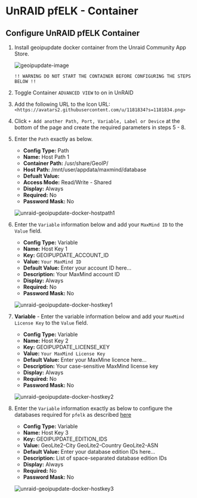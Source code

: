 # UnRAID pfELK - Container

## Configure UnRAID pfELK Container

1. Install geoipupdate docker container from the Unraid Community App Store.

    ![geoipupdate-image](../images/maxmind/unraid-geoipupdate-docker.png)

    `!! WARNING DO NOT START THE CONTAINER BEFORE CONFIGURING THE STEPS BELOW !!`

2. Toggle Container `ADVANCED VIEW` to on in UnRAID

3. Add the following URL to the Icon URL:  `<https://avatars2.githubusercontent.com/u/1181834?s=1181834.png>`

4. Click `+ Add another Path, Port, Variable, Label or Device` at the bottom of the page and create the required parameters in steps 5 - 8.

5. Enter the `Path` exactly as below.

    - **Config Type:** Path
    - **Name:** Host Path 1
    - **Container Path:** /usr/share/GeoIP/
    - **Host Path:** /mnt/user/appdata/maxmind/database
    - **Defualt Value:**
    - **Access Mode:** Read/Write - Shared
    - **Display:** Always
    - **Required:** No
    - **Password Mask:** No

    ![unraid-geoipupdate-docker-hostpath1](../images/maxmind/unraid-geoipupdate-docker-hostpath1.png)

6. Enter the `Variable` information below and add your `MaxMind ID` to the `Value` field.

    - **Config Type:** Variable
    - **Name:** Host Key 1
    - **Key:** GEOIPUPDATE_ACCOUNT_ID
    - **Value:** `Your MaxMind ID`
    - **Default Value:** Enter your account ID here...
    - **Description:** Your MaxMind account ID
    - **Display:** Always
    - **Required:** No
    - **Password Mask:** No

    ![unraid-geoipupdate-docker-hostkey1](../images/maxmind/unraid-geoipupdate-docker-hostkey1.png)

7. **Variable** - Enter the variable information below and add your `MaxMind License Key` to the `Value` field.

    - **Config Type:** Variable
    - **Name:** Host Key 2
    - **Key:** GEOIPUPDATE_LICENSE_KEY
    - **Value:** `Your MaxMind License Key`
    - **Default Value:** Enter your MaxMine licence here...
    - **Description:** Your case-sensitive MaxMind license key
    - **Display:** Always
    - **Required:** No
    - **Password Mask:** No

    ![unraid-geoipupdate-docker-hostkey2](../images/maxmind/unraid-geoipupdate-docker-hostkey2.png)

8. Enter the `Variable` information exactly as below to configure the databases required for `pfelk` as described [here](https://github.com/3ilson/pfelk/blob/master/install/ubuntu.md#8-configure-maxmind)

    - **Config Type:** Variable
    - **Name:** Host Key 3
    - **Key:** GEOIPUPDATE_EDITION_IDS
    - **Value:** GeoLite2-City GeoLite2-Country GeoLite2-ASN
    - **Default Value:** Enter your database edition IDs here...
    - **Description:** List of space-separated database edition IDs
    - **Display:** Always
    - **Required:** No
    - **Password Mask:** No

    ![unraid-geoipupdate-docker-hostkey3](../images/maxmind/unraid-geoipupdate-docker-hostkey3.png)
